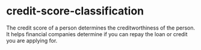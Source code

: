 # credit-score-classification
The credit score of a person determines the creditworthiness of the person. It helps financial companies determine if you can repay the loan or credit you are applying for.
